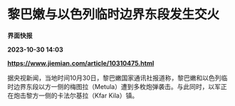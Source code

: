 # 黎巴嫩与以色列临时边界东段发生交火
**界面快报**

**2023-10-30 14:03**

**https://www.jiemian.com/article/10310475.html**

据央视新闻，当地时间10月30日，黎巴嫩国家通讯社报道称，黎巴嫩和以色列临时边界东段以方一侧的梅图拉（Metula）遭到多枚炮弹袭击。与此同时，以军正在炮击黎方一侧的卡法尔基拉（Kfar Kila）镇。